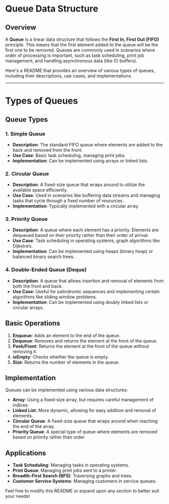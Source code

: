# Queue Data Structure

## Overview
A **Queue** is a linear data structure that follows the **First In, First Out (FIFO)** principle. 
This means that the first element added to the queue will be the first one to be removed.
Queues are commonly used in scenarios where order of processing is important, 
such as task scheduling, print job management, and handling asynchronous data (like IO buffers).

Here's a README that provides an overview of various types of queues, including their descriptions, use cases, and implementations.

---

# Types of Queues


## Queue Types

### 1. Simple Queue
- **Description**: The standard FIFO queue where elements are added to the back and removed from the front.
- **Use Case**: Basic task scheduling, managing print jobs.
- **Implementation**: Can be implemented using arrays or linked lists.

### 2. Circular Queue
- **Description**: A fixed-size queue that wraps around to utilize the available space efficiently.
- **Use Case**: Used in scenarios like buffering data streams and managing tasks that cycle through a fixed number of resources.
- **Implementation**: Typically implemented with a circular array.

### 3. Priority Queue
- **Description**: A queue where each element has a priority. Elements are dequeued based on their priority rather than their order of arrival.
- **Use Case**: Task scheduling in operating systems, graph algorithms like Dijkstra’s.
- **Implementation**: Can be implemented using heaps (binary heap) or balanced binary search trees.

### 4. Double-Ended Queue (Deque)
- **Description**: A queue that allows insertion and removal of elements from both the front and back.
- **Use Case**: Useful for palindromic sequences and implementing certain algorithms like sliding window problems.
- **Implementation**: Can be implemented using doubly linked lists or circular arrays.



## Basic Operations
1. **Enqueue**: Adds an element to the end of the queue.
2. **Dequeue**: Removes and returns the element at the front of the queue.
3. **Peek/Front**: Returns the element at the front of the queue without removing it.
4. **isEmpty**: Checks whether the queue is empty.
5. **Size**: Returns the number of elements in the queue.



## Implementation
Queues can be implemented using various data structures:
- **Array**: Using a fixed-size array, but requires careful management of indices.
- **Linked List**: More dynamic, allowing for easy addition and removal of elements.
- **Circular Queue**: A fixed-size queue that wraps around when reaching the end of the array.
- **Priority Queue**: A special type of queue where elements are removed based on priority rather than order.




## Applications
- **Task Scheduling**: Managing tasks in operating systems.
- **Print Queue**: Managing print jobs sent to a printer.
- **Breadth-First Search (BFS)**: Traversing graphs and trees.
- **Customer Service Systems**: Managing customers in service queues.




Feel free to modify this README or expand upon any section to better suit your needs!
